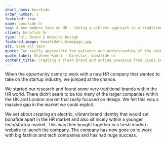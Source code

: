 ```yaml
---
short_name: bonafide
order_number: 3
featured: true
name: bonafide hr
tag: A new modern take on HR - taking a vibrant approach in a traditional industry
client: bonafide hr
type: Full Brand & Website Design
featured_image: bonafidehr_homepage.jpg
alt: Some alt text
quote: “We really appreciate the patience and understanding of the väsby team to get this project completed so smoothly, we love the end result.”
quote_label: Shaheen Kadri - Director, bonafide hr
content_title: Creating a fresh brand and online presence from pixel zero to launch.
---
```

<p class="mb-4">When the opportunity came to work with a new HR company that wanted to take on the startup industry, we jumped at the chance.</p>
<p class="mb-4">We started our research and found some very traditional brands within the HR world. There didn’t seem to be too many of the larger companies within the UK and London market that really focused on design. We felt this was a massive gap in the market we could exploit.</p>
<p>We set about creating an electric, vibrant brand identity that would set bonafide apart in the HR market and also sit nicely within a younger tech/startup market. This was then bought together in a fresh modern website to launch the company. The company has now gone on to work with big fashion and tech companies and has had huge success.</p>